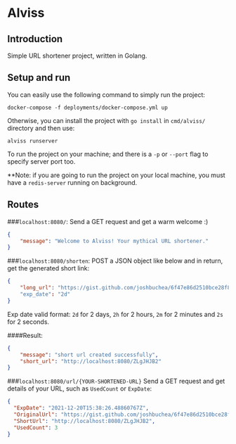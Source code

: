 # Alviss

## Introduction
Simple URL shortener project, written in Golang.

## Setup and run

You can easily use the following command to simply run the project:
```
docker-compose -f deployments/docker-compose.yml up
```

Otherwise, you can install the project with `go install` in `cmd/alviss/` directory and then use:
```
alviss runserver
```
To run the project on your machine; and there is a `-p` or `--port` flag to specify server port too.

**Note: if you are going to run the project on your local machine, you must have a `redis-server` running on background.

## Routes
###`localhost:8080/`:
Send a GET request and get a warm welcome :)
```JSON
{
	"message": "Welcome to Alviss! Your mythical URL shortener."
}
```


###`localhost:8080/shorten`:
POST a JSON object like below and in return, get the generated short link:
```JSON
{
	"long_url": "https://gist.github.com/joshbuchea/6f47e86d2510bce28f8e7f42ae84c716"
	"exp_date": "2d"
}
```
Exp date valid format: `2d` for 2 days, `2h` for 2 hours, `2m` for 2 minutes and `2s` for 2 seconds.

####Result:
```JSON
{
	"message": "short url created successfully",
	"short_url": "http://localhost:8080/ZLgJHJB2"
}
```

###`localhost:8080/url/{YOUR-SHORTENED-URL}`
Send a GET request and get details of your URL, such as `UsedCount` or `ExpDate`:
```JSON
{
  "ExpDate": "2021-12-20T15:38:26.48860767Z",
  "OriginalUrl": "https://gist.github.com/joshbuchea/6f47e86d2510bce28f8e7f42ae84c716",
  "ShortUrl": "http://localhost:8080/ZLgJHJB2",
  "UsedCount": 3
}
```


